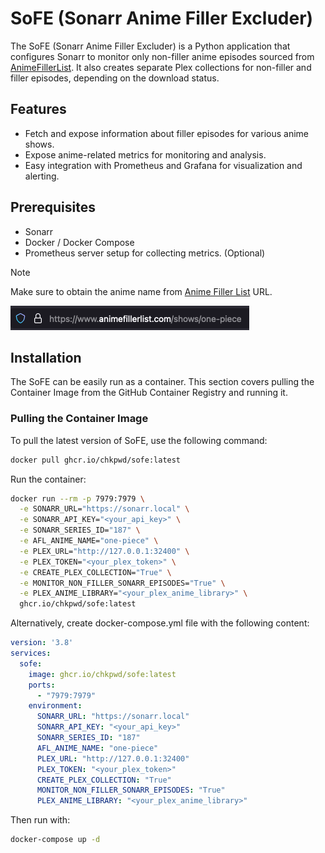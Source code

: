 # SoFE (Sonarr Anime Filler Excluder)

The SoFE (Sonarr Anime Filler Excluder) is a Python application that configures Sonarr to monitor only non-filler anime episodes sourced from [AnimeFillerList](https://www.animefillerlist.com/). It also creates separate Plex collections for non-filler and filler episodes, depending on the download status.

## Features

- Fetch and expose information about filler episodes for various anime shows.
- Expose anime-related metrics for monitoring and analysis.
- Easy integration with Prometheus and Grafana for visualization and alerting.

## Prerequisites

- Sonarr
- Docker / Docker Compose
- Prometheus server setup for collecting metrics. (Optional)

> [!Note]
> Make sure to obtain the anime name from [Anime Filler List](https://www.animefillerlist.com/) URL.

![alt text](image.png)

## Installation

The SoFE can be easily run as a container. This section covers pulling the Container Image from the GitHub Container Registry and running it.

### Pulling the Container Image

To pull the latest version of SoFE, use the following command:
```sh
docker pull ghcr.io/chkpwd/sofe:latest
```
Run the container:
```sh
docker run --rm -p 7979:7979 \
  -e SONARR_URL="https://sonarr.local" \
  -e SONARR_API_KEY="<your_api_key>" \
  -e SONARR_SERIES_ID="187" \
  -e AFL_ANIME_NAME="one-piece" \
  -e PLEX_URL="http://127.0.0.1:32400" \
  -e PLEX_TOKEN="<your_plex_token>" \
  -e CREATE_PLEX_COLLECTION="True" \
  -e MONITOR_NON_FILLER_SONARR_EPISODES="True" \
  -e PLEX_ANIME_LIBRARY="<your_plex_anime_library>" \
  ghcr.io/chkpwd/sofe:latest
```
Alternatively, create docker-compose.yml file with the following content:
```yaml
version: '3.8'
services:
  sofe:
    image: ghcr.io/chkpwd/sofe:latest
    ports:
      - "7979:7979"
    environment:
      SONARR_URL: "https://sonarr.local"
      SONARR_API_KEY: "<your_api_key>"
      SONARR_SERIES_ID: "187"
      AFL_ANIME_NAME: "one-piece"
      PLEX_URL: "http://127.0.0.1:32400"
      PLEX_TOKEN: "<your_plex_token>"
      CREATE_PLEX_COLLECTION: "True"
      MONITOR_NON_FILLER_SONARR_EPISODES: "True"
      PLEX_ANIME_LIBRARY: "<your_plex_anime_library>"

```
Then run with:
```sh
docker-compose up -d
```

